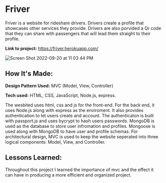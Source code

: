 # Friver

Friver is a website for rideshare drivers. Drivers create a profile that showcases other services they provide. Drivers are also porvided a Qr code that they can share with passengers that will lead them straight to their profile.

**Link to project:** https://friver.herokuapp.com/

![Screen Shot 2022-09-20 at 11 03 44 PM](https://user-images.githubusercontent.com/72674082/191427359-f9adb1f2-cc27-4988-bc61-664d89714566.png)

## How It's Made:

**Design Pattern Used:** MVC (Model, View, Controller)

**Tech used:** HTML, CSS, JavaScript, Node.js, express. 

The wesbited uses html, css and js for the front-end. For the back end, it uses Node.js along with express as the enviroment. It also provides authentication to let users create and account. The authenticaton is built with passport.js and uses bycrypt to hash users passwords. MongoDB is used as the database to store user infromation and profiles. Mongoose is used along with MongoDB to have user and profile schemas. For architectural design, MVC is used to keep the website seperated into three logical components: Model, View, and Controller.

## Lessons Learned:

Throughout this project I learned the importance of mvc and the effect it can have in producing a more efficient and organized project. 
